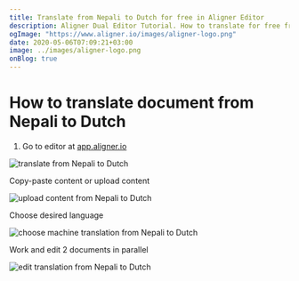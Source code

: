 ```yaml
---
title: Translate from Nepali to Dutch for free in Aligner Editor
description: Aligner Dual Editor Tutorial. How to translate for free from Nepali to Dutch. Aligner is multilingual document management platform. 
ogImage: "https://www.aligner.io/images/aligner-logo.png"
date: 2020-05-06T07:09:21+03:00
image: ../images/aligner-logo.png
onBlog: true
---
```


# How to translate document from Nepali to Dutch

1. Go to editor at [app.aligner.io](https://app.aligner.io "Aligner App web page")

![translate from Nepali to Dutch](../aligner-blank-editor.png "translate from Nepali to Dutch")

Copy-paste content or upload content

![upload content from Nepali to Dutch](../aligner-uploaded-document.png "upload content from Nepali to Dutch")

Choose desired language

![choose machine translation from Nepali to Dutch](../aligner-language-dropdown.png "choose machine translation from Nepali to Dutch")

Work and edit 2 documents in parallel

![edit translation from Nepali to Dutch](../aligner-double-sitded-editor.png "edit translation from Nepali to Dutch")

